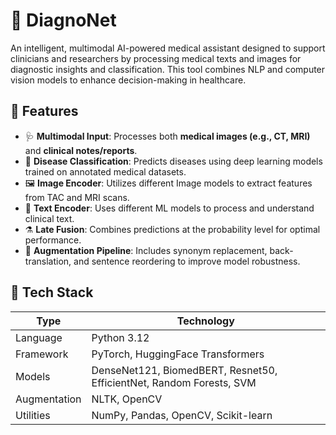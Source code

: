 # 🧠 DiagnoNet

An intelligent, multimodal AI-powered medical assistant designed to support clinicians and researchers by processing medical texts and images for diagnostic insights and classification. This tool combines NLP and computer vision models to enhance decision-making in healthcare.

## 📌 Features

- 🩺 **Multimodal Input**: Processes both **medical images (e.g., CT, MRI)** and **clinical notes/reports**.
- 🧬 **Disease Classification**: Predicts diseases using deep learning models trained on annotated medical datasets.
- 🖼️ **Image Encoder**: Utilizes different Image models to extract features from TAC and MRI scans.
- 📄 **Text Encoder**: Uses different ML models to process and understand clinical text.
- ⚗️ **Late Fusion**: Combines predictions at the probability level for optimal performance.
- 🚀 **Augmentation Pipeline**: Includes synonym replacement, back-translation, and sentence reordering to improve model robustness.

## 🧪 Tech Stack

| Type        | Technology                        |
|-------------|------------------------------------|
| Language    | Python 3.12                        |
| Framework   | PyTorch, HuggingFace Transformers |
| Models      | DenseNet121, BiomedBERT, Resnet50, EfficientNet, Random Forests, SVM          |
| Augmentation| NLTK, OpenCV |
| Utilities   | NumPy, Pandas, OpenCV, Scikit-learn |
